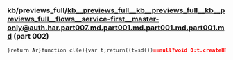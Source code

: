 ### kb/previews_full/kb__previews_full__kb__previews_full__kb__previews_full__flows__service-first__master-only@auth.har.part007.md.part001.md.part001.md.part001.md (part 002)

```md
}return Ar}function cl(e){var t;return((t=sd())==null?void 0:t.createHTML(e))||e}function ll(e){var t;return((t=sd())==null?void 0:t.createScriptURL(e))|
```

```
